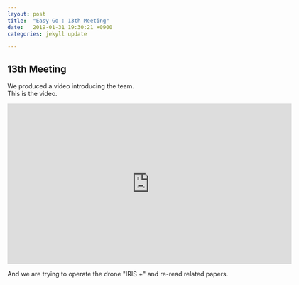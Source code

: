 ```yaml
---
layout: post
title:  "Easy Go : 13th Meeting"
date:   2019-01-31 19:30:21 +0900
categories: jekyll update

---
```


<h2>13th Meeting</h2>
<p>We produced a video introducing the team.<br/>
This is the video.</p>

<iframe width="640" height="360" src="https://www.youtube.com/embed/hDuQt9xBndE?ecver=1" 
 frameborder="0" allow="autoplay; encrypted-media" allowfullscreen></iframe>

<p>And we are trying to operate the drone "IRIS +" and re-read related papers.</p>



[jekyll-docs]: https://jekyllrb.com/docs/home
[jekyll-gh]: https://github.com/jekyll/jekyll
[jekyll-talk]: https://talk.jekyllrb.com/